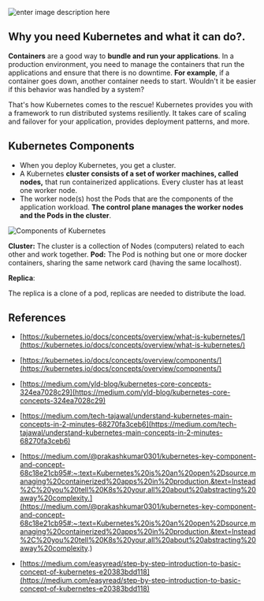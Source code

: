 ![enter image description here](https://d33wubrfki0l68.cloudfront.net/26a177ede4d7b032362289c6fccd448fc4a91174/eb693/images/docs/container_evolution.svg)

## Why you need Kubernetes and what it can do?.
**Containers** are a good way to **bundle and run your applications**. In a production environment, you need to manage the containers that run the applications and ensure that there is no downtime. **For example**, if a container goes down, another container needs to start. Wouldn't it be easier if this behavior was handled by a system?

That's how Kubernetes comes to the rescue! Kubernetes provides you with a framework to run distributed systems resiliently. It takes care of scaling and failover for your application, provides deployment patterns, and more. 

## Kubernetes Components
- When you deploy Kubernetes, you get a cluster.
- A Kubernetes **cluster consists of a set of worker machines, called nodes,** that run containerized applications. Every cluster has at least one worker node.
- The worker node(s) host the Pods that are the components of the application workload. **The control plane manages the worker nodes and the Pods in the cluster**. 

![Components of Kubernetes](https://d33wubrfki0l68.cloudfront.net/7016517375d10c702489167e704dcb99e570df85/7bb53/images/docs/components-of-kubernetes.png)



**Cluster:**
The cluster is a collection of Nodes (computers) related to each other and work together.
**Pod:**
The Pod is nothing but one or more docker containers, sharing the same network card (having the same localhost).

**Replica**:

The replica is a clone of a pod, replicas are needed to distribute the load.

## References
- [https://kubernetes.io/docs/concepts/overview/what-is-kubernetes/](https://kubernetes.io/docs/concepts/overview/what-is-kubernetes/)
- [https://kubernetes.io/docs/concepts/overview/components/](https://kubernetes.io/docs/concepts/overview/components/)


- [https://medium.com/yld-blog/kubernetes-core-concepts-324ea7028c29](https://medium.com/yld-blog/kubernetes-core-concepts-324ea7028c29)
- [https://medium.com/tech-tajawal/understand-kubernetes-main-concepts-in-2-minutes-68270fa3ceb6](https://medium.com/tech-tajawal/understand-kubernetes-main-concepts-in-2-minutes-68270fa3ceb6)
- [https://medium.com/@prakashkumar0301/kubernetes-key-component-and-concept-68c18e21cb95#:~:text=Kubernetes%20is%20an%20open%2Dsource,managing%20containerized%20apps%20in%20production.&text=Instead%2C%20you%20tell%20K8s%20your,all%20about%20abstracting%20away%20complexity.](https://medium.com/@prakashkumar0301/kubernetes-key-component-and-concept-68c18e21cb95#:~:text=Kubernetes%20is%20an%20open%2Dsource,managing%20containerized%20apps%20in%20production.&text=Instead%2C%20you%20tell%20K8s%20your,all%20about%20abstracting%20away%20complexity.)
- [https://medium.com/easyread/step-by-step-introduction-to-basic-concept-of-kubernetes-e20383bdd118](https://medium.com/easyread/step-by-step-introduction-to-basic-concept-of-kubernetes-e20383bdd118)
